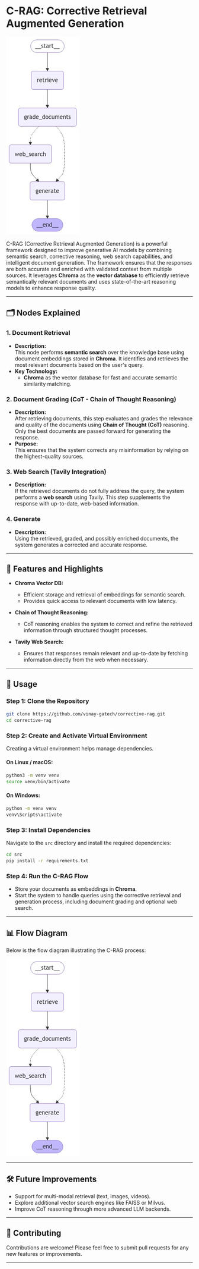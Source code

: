 # C-RAG: Corrective Retrieval Augmented Generation

![C-RAG Flow Diagram](src/c-rag-graph.png)

C-RAG (Corrective Retrieval Augmented Generation) is a powerful framework designed to improve generative AI models by combining semantic search, corrective reasoning, web search capabilities, and intelligent document generation. The framework ensures that the responses are both accurate and enriched with validated context from multiple sources. It leverages **Chroma** as the **vector database** to efficiently retrieve semantically relevant documents and uses state-of-the-art reasoning models to enhance response quality.

---

## 🗂️ Nodes Explained

### 1. **Document Retrieval**  
- **Description:**  
  This node performs **semantic search** over the knowledge base using document embeddings stored in **Chroma**. It identifies and retrieves the most relevant documents based on the user's query.  
- **Key Technology:**  
  - **Chroma** as the vector database for fast and accurate semantic similarity matching.

### 2. **Document Grading (CoT - Chain of Thought Reasoning)**  
- **Description:**  
  After retrieving documents, this step evaluates and grades the relevance and quality of the documents using **Chain of Thought (CoT)** reasoning. Only the best documents are passed forward for generating the response.  
- **Purpose:**  
  This ensures that the system corrects any misinformation by relying on the highest-quality sources.

### 3. **Web Search (Tavily Integration)**  
- **Description:**  
  If the retrieved documents do not fully address the query, the system performs a **web search** using Tavily. This step supplements the response with up-to-date, web-based information.  

### 4. **Generate**  
- **Description:**  
  Using the retrieved, graded, and possibly enriched documents, the system generates a corrected and accurate response.

---

## 🔧 Features and Highlights

- **Chroma Vector DB:**  
  - Efficient storage and retrieval of embeddings for semantic search.
  - Provides quick access to relevant documents with low latency.

- **Chain of Thought Reasoning:**  
  - CoT reasoning enables the system to correct and refine the retrieved information through structured thought processes.

- **Tavily Web Search:**  
  - Ensures that responses remain relevant and up-to-date by fetching information directly from the web when necessary.

---

## 🚀 Usage

### Step 1: Clone the Repository
```bash
git clone https://github.com/vinay-gatech/corrective-rag.git
cd corrective-rag
```

### Step 2: Create and Activate Virtual Environment
Creating a virtual environment helps manage dependencies.

#### On Linux / macOS:
```bash
python3 -m venv venv
source venv/bin/activate
```

#### On Windows:
```bash
python -m venv venv
venv\Scripts\activate
```

### Step 3: Install Dependencies
Navigate to the `src` directory and install the required dependencies:

```bash
cd src
pip install -r requirements.txt
```

### Step 4: Run the C-RAG Flow
- Store your documents as embeddings in **Chroma**.
- Start the system to handle queries using the corrective retrieval and generation process, including document grading and optional web search.

---

## 📊 Flow Diagram

Below is the flow diagram illustrating the C-RAG process:

![C-RAG Flow](src/c-rag-graph.png)

---

## 🛠️ Future Improvements

- Support for multi-modal retrieval (text, images, videos).
- Explore additional vector search engines like FAISS or Milvus.
- Improve CoT reasoning through more advanced LLM backends.

---

## 🤝 Contributing

Contributions are welcome! Please feel free to submit pull requests for any new features or improvements.

---
